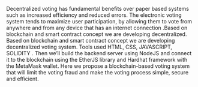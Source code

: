 Decentralized voting has fundamental benefits over paper based systems such as increased 
efficiency and reduced errors. The electronic voting system tends to maximize user 
participation, by allowing them to vote from anywhere and from any device that has an internet 
connection .Based on blockchain and smart contract concept we are developing decentralized. 
Based on blockchain and smart contract concept we are developing decentralized voting 
system. Tools used HTML, CSS, JAVASCRIPT, SOLIDITY . Then we’ll build the backend 
server using NodeJS and connect it to the blockchain using the EtherJS library and Hardhat 
framework with the MetaMask wallet. Here we propose a blockchain-based voting system that 
will limit the voting fraud and make the voting process simple, secure and efficient.
